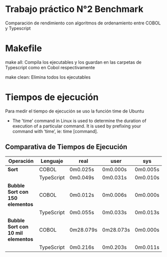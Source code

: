 # Trabajo práctico N°2 Benchmark
Comparación de rendimiento con algoritmos de ordenamiento entre COBOL y Typescript

# Makefile
make all: Compila los ejecutables y los guardan en las carpetas de Typescript como en Cobol respectivamente

make clean: Elimina todos los ejecutables

# Tiempos de ejecución
Para medir el tiempo de ejecución se uso la función time de Ubuntu

* The 'time' command in Linux is used to determine the duration of execution of a particular command. It is used by prefixing your command with ‘time’, ie: time [command].

## Comparativa de Tiempos de Ejecución

| **Operación**                     | **Lenguaje** | **real**      | **user**      | **sys**       |
|-----------------------------------|--------------|---------------|---------------|---------------|
| **Sort**                          | COBOL        | 0m0.025s      | 0m0.000s      | 0m0.005s      |
|                                   | TypeScript   | 0m0.049s      | 0m0.031s      | 0m0.010s      |
| **Bubble Sort con 150 elementos** | COBOL        | 0m0.012s      | 0m0.006s      | 0m0.000s      |
|                                   | TypeScript   | 0m0.055s      | 0m0.033s      | 0m0.013s      |
| **Bubble Sort con 10 mil elementos** | COBOL    | 0m28.079s     | 0m28.073s     | 0m0.000s      |
|                                   | TypeScript   | 0m0.216s      | 0m0.203s      | 0m0.011s      |

